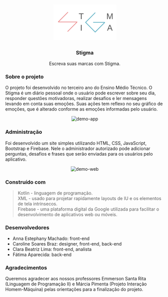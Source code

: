 <h1 align="center">
 <img src="https://github.com/carolsbraz/stigma/blob/master/administracao/src/logo.png" alt="logo" width="200">
</h1>

<h3 align="center">Stigma</h3>
<p align="center">Escreva suas marcas com Stigma.</p>

### Sobre o projeto

<p> O projeto foi desenvolvido no terceiro ano do Ensino Médio Técnico. O Stigma é um diário pessoal onde o usuário pode escrever sobre seu dia, responder questões motivadoras, realizar desafios e ler mensagens levando em conta suas emoções. Suas ações tem reflexo no seu gráfico de emoções, que é alterado conforme as emoções informadas pelo usuário.</p>

<p align="center">
 <img src="https://github.com/carolsbraz/stigma/blob/master/administracao/src/Stigma.gif" alt="demo-app" width="300">
</p>

### Administração

<p> Foi desenvolvido um site simples utilizando HTML, CSS, JavaScript, Bootstrap e Firebase. Nele o administrador autorizado pode adicionar perguntas, desafios e frases que serão enviadas para os usuários pelo aplicativo. </p>

<p align="center">
 <img src="https://github.com/carolsbraz/stigma/blob/master/administracao/src/StigmaAdm.gif" alt="demo-web" width="800">
</p>

### Construído com

<blockquote>
Kotlin - linguagem de programação.<br>
XML - usado para projetar rapidamente layouts de IU e os elementos de tela intrínsecos.<br>
Firebase - uma plataforma digital da Google utilizada para facilitar o desenvolvimento de aplicativos web ou móveis.<br>
</blockquote>


### Desenvolvedores

- Anna Estephany Machado: front-end <br>
- Caroline Soares Braz: designer, front-end, back-end <br>
- Clara Beatriz Lima: front-end, analista <br>
- Fátima Aparecida: back-end

### Agradecimentos

<p> Queremos agradecer aos nossos professores Emmerson Santa Rita (Linguagem de Programação II) e Márcia Pimenta (Projeto Interação Homem-Máquina) pelas orientações para a finalização do projeto. </p>

